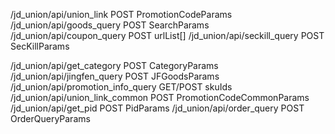 
/jd_union/api/union_link     POST  PromotionCodeParams
/jd_union/api/goods_query    POST  SearchParams
/jd_union/api/coupon_query   POST  urlList[]
/jd_union/api/seckill_query  POST  SecKillParams

/jd_union/api/get_category    POST  CategoryParams
/jd_union/api/jingfen_query   POST  JFGoodsParams
/jd_union/api/promotion_info_query  GET/POST skuIds
/jd_union/api/union_link_common   POST  PromotionCodeCommonParams
/jd_union/api/get_pid         POST  PidParams
/jd_union/api/order_query     POST  OrderQueryParams
